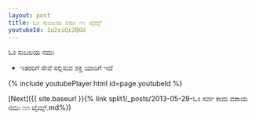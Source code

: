 ```yaml
---
layout: post
title: ಓಂ ಸುಬಲಯ ನಮಃ ೧೧ ಟೈಮ್ಸ್
youtubeId: 1u2xiQi2QGU
---
```

 
 
 ಓಂ ಸುಬಲಯ ನಮಃ  
 
 -  ಇತರರಿಗೆ ಸೇವೆ ಸಲ್ಲಿಸುವ ಶಕ್ತಿ ಯಾರಿಗೆ ಇದೆ 
 
  
 
  
 
 
 
 
 
 


{% include youtubePlayer.html id=page.youtubeId %}
 
[Next]({{ site.baseurl }}{% link  split1/_posts/2013-05-29-ಓಂ ಸರ್ವ ಕಾಮ ವರಾಯ ನಮಃ ೧೧ ಟೈಮ್ಸ್.md%})
 
